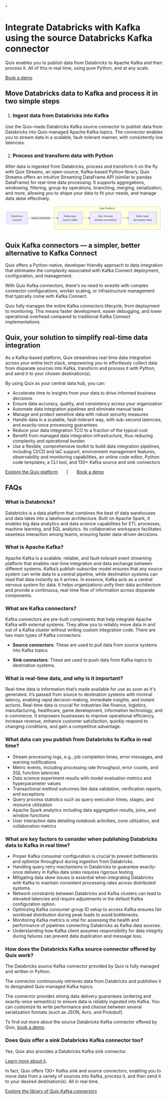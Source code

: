 <!--- BEGIN MARKDOWN --->
"
# Integrate Databricks with Kafka using the source Databricks Kafka connector

Quix enables you to publish data from Databricks to Apache Kafka and then process it. All of this in real time, using pure Python, and at any scale. 

[Book a demo](https://share.hsforms.com/1iW0TmZzKQMChk0lxd_tGiw4yjw2)

## Move Databricks data to Kafka and process it in two simple steps

1. ### Ingest data from Databricks into Kafka

Use the Quix-made Databricks Kafka source connector to publish data from Databricks into Quix-managed Apache Kafka topics. The connector enables you to stream data in a scalable, fault-tolerant manner, with consistently low latencies. 

2. ### Process and transform data with Python

After data is ingested from Databricks, process and transform it on the fly with Quix Streams, an open-source, Kafka-based Python library. Quix Streams offers an intuitive Streaming DataFrame API (similar to pandas DataFrame) for real-time data processing. It supports aggregations, windowing, filtering, group-by operations, branching, merging, serialization, and more, allowing you to shape your data to fit your needs, and manage data skew effectively. 

![Diagram](images/Databricks-source_diagram_1.png)

## Quix Kafka connectors — a simpler, better alternative to Kafka Connect

Quix offers a Python-native, developer-friendly approach to data integration that eliminates the complexity associated with Kafka Connect deployment, configuration, and management. 

With Quix Kafka connectors, there's no need to wrestle with complex connector configurations, worker scaling, or infrastructure management that typically come with Kafka Connect.

Quix fully manages the entire Kafka connectors lifecycle, from deployment to monitoring. This means faster development, easier debugging, and lower operational overhead compared to traditional Kafka Connect implementations.

## Quix, your solution to simplify real-time data integration

As a Kafka-based platform, Quix streamlines real-time data integration across your entire tech stack, empowering you to effortlessly collect data from disparate sources into Kafka, transform and process it with Python, and send it to your chosen destination(s).

By using Quix as your central data hub, you can:

* Accelerate time to insights from your data to drive informed business decisions  
* Ensure data accuracy, quality, and consistency across your organization  
* Automate data integration pipelines and eliminate manual tasks  
* Manage and protect sensitive data with robust security measures  
* Handle data in a scalable, fault-tolerant way, with sub-second latencies, and exactly-once processing guarantees  
* Reduce your data integration TCO to a fraction of the typical cost  
* Benefit from managed data integration infrastructure, thus reducing complexity and operational burden  
* Use a flexible, comprehensive toolkit to build data integration pipelines, including CI/CD and IaC support, environment management features, observability and monitoring capabilities, an online code editor, Python code templates, a CLI tool, and 130+ Kafka source and sink connectors

[Explore the Quix platform](https://portal.demo.quix.io/?workspace=demo-dataintegrationdemo-prod)  |  [Book a demo](https://share.hsforms.com/1iW0TmZzKQMChk0lxd_tGiw4yjw2)

## FAQs

### What is Databricks?

Databricks is a data platform that combines the best of data warehouses and data lakes into a lakehouse architecture. Built on Apache Spark, it enables big data analytics and data science capabilities for ETL processes, machine learning, and SQL analytics. Its collaborative workspace facilitates seamless interaction among teams, ensuring faster data-driven decisions.

### What is Apache Kafka?

Apache Kafka is a scalable, reliable, and fault-tolerant event streaming platform that enables real-time integration and data exchange between different systems. Kafka’s publish-subscribe model ensures that any source system can write data to a central pipeline, while destination systems can read that data instantly as it arrives. In essence, Kafka acts as a central nervous system for data. It helps organizations unify their data architecture and provide a continuous, real-time flow of information across disparate components.

### What are Kafka connectors?

Kafka connectors are pre-built components that help integrate Apache Kafka with external systems. They allow you to reliably move data in and out of a Kafka cluster without writing custom integration code. There are two main types of Kafka connectors:

* **Source connectors**: These are used to pull data from source systems into Kafka topics.

* **Sink connectors**: These are used to push data from Kafka topics to destination systems.

### What is real-time data, and why is it important?

Real-time data is information that’s made available for use as soon as it's generated. It’s passed from source to destination systems with minimal latency, enabling rapid decision-making, immediate insights, and instant actions. Real-time data is crucial for industries like finance, logistics, manufacturing, healthcare, game development, information technology, and e-commerce. It empowers businesses to improve operational efficiency, increase revenue, enhance customer satisfaction, quickly respond to changing conditions, and gain a competitive advantage.

### What data can you publish from Databricks to Kafka in real time?

* Stream processing logs, e.g., job completion times, error messages, and warning notifications  
* Metric events, including processing rate throughput, error counts, and SQL function latencies  
* Data science experiment results with model evaluation metrics and hyperparameter values  
* Transactional method outcomes like data validation, verification reports, and exceptions  
* Query process statistics such as query execution times, stages, and resource utilization  
* Apache Spark analytics including data aggregation results, joins, and window functions  
* User interaction data detailing notebook activities, zone utilization, and collaboration metrics

### What are key factors to consider when publishing Databricks data to Kafka in real time?

* Proper Kafka consumer configuration is crucial to prevent bottlenecks and optimize throughput during ingestion from Databricks.  
* Handling query retry mechanisms in Databricks to guarantee exactly-once delivery in Kafka data sinks requires rigorous testing.  
* Mitigating data skew issues is essential when integrating Databricks with Kafka to maintain consistent processing rates across distributed systems.  
* Network constraints between Databricks and Kafka clusters can lead to elevated latencies and require adjustments in the default Kafka configuration option.  
* Optimizing Kafka consumer group ID setup to access Kafka ensures fair workload distribution during peak loads to avoid bottlenecks.  
* Monitoring Kafka metrics is vital for assessing the health and performance of pipelines connecting Databricks as Kafka data sources.  
* Understanding how Kafka client assumes responsibility for data integrity during failures can prevent data duplication and message loss.

### How does the Databricks Kafka source connector offered by Quix work?

The Databricks source Kafka connector provided by Quix is fully managed and written in Python. 

The connector continuously retrieves data from Databricks and publishes it to designated Quix-managed Kafka topics.  

The connector provides strong data delivery guarantees (ordering and exactly-once semantics) to ensure data is reliably ingested into Kafka. You can customize its write performance and choose between several serialization formats (such as JSON, Avro, and Protobuf).  

To find out more about the source Databricks Kafka connector offered by Quix, [book a demo](https://share.hsforms.com/1iW0TmZzKQMChk0lxd_tGiw4yjw2).

### Does Quix offer a sink Databricks Kafka connector too?

Yes, Quix also provides a Databricks Kafka sink connector.

[Learn more about it](../../../quix-streams/sinks/coming-soon/Databricks-sink.md).

In fact, Quix offers 130+ Kafka sink and source connectors, enabling you to move data from a variety of sources into Kafka, process it, and then send it to your desired destination(s). All in real time.

[Explore the library of Quix Kafka connectors](https://quix.io/connectors)
<!--- END MARKDOWN --->